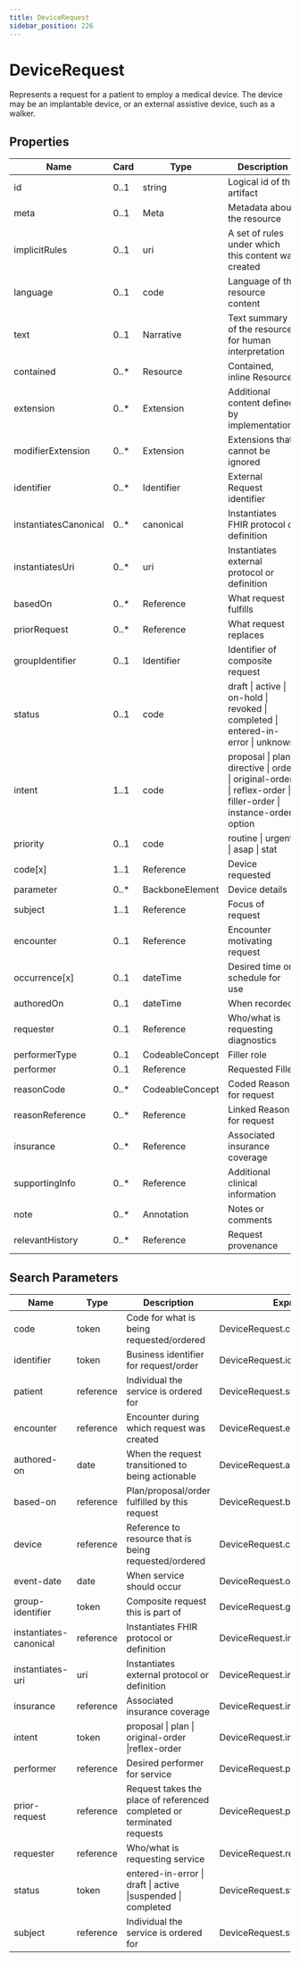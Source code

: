 ```yaml
---
title: DeviceRequest
sidebar_position: 226
---
```


# DeviceRequest

Represents a request for a patient to employ a medical device. The device may be an implantable device, or an external assistive device, such as a walker.

## Properties

| Name | Card | Type | Description |
| --- | --- | --- | --- |
| id | 0..1 | string | Logical id of this artifact
| meta | 0..1 | Meta | Metadata about the resource
| implicitRules | 0..1 | uri | A set of rules under which this content was created
| language | 0..1 | code | Language of the resource content
| text | 0..1 | Narrative | Text summary of the resource, for human interpretation
| contained | 0..* | Resource | Contained, inline Resources
| extension | 0..* | Extension | Additional content defined by implementations
| modifierExtension | 0..* | Extension | Extensions that cannot be ignored
| identifier | 0..* | Identifier | External Request identifier
| instantiatesCanonical | 0..* | canonical | Instantiates FHIR protocol or definition
| instantiatesUri | 0..* | uri | Instantiates external protocol or definition
| basedOn | 0..* | Reference | What request fulfills
| priorRequest | 0..* | Reference | What request replaces
| groupIdentifier | 0..1 | Identifier | Identifier of composite request
| status | 0..1 | code | draft \| active \| on-hold \| revoked \| completed \| entered-in-error \| unknown
| intent | 1..1 | code | proposal \| plan \| directive \| order \| original-order \| reflex-order \| filler-order \| instance-order \| option
| priority | 0..1 | code | routine \| urgent \| asap \| stat
| code[x] | 1..1 | Reference | Device requested
| parameter | 0..* | BackboneElement | Device details
| subject | 1..1 | Reference | Focus of request
| encounter | 0..1 | Reference | Encounter motivating request
| occurrence[x] | 0..1 | dateTime | Desired time or schedule for use
| authoredOn | 0..1 | dateTime | When recorded
| requester | 0..1 | Reference | Who/what is requesting diagnostics
| performerType | 0..1 | CodeableConcept | Filler role
| performer | 0..1 | Reference | Requested Filler
| reasonCode | 0..* | CodeableConcept | Coded Reason for request
| reasonReference | 0..* | Reference | Linked Reason for request
| insurance | 0..* | Reference | Associated insurance coverage
| supportingInfo | 0..* | Reference | Additional clinical information
| note | 0..* | Annotation | Notes or comments
| relevantHistory | 0..* | Reference | Request provenance

## Search Parameters

| Name | Type | Description | Expression
| --- | --- | --- | --- |
| code | token | Code for what is being requested/ordered | DeviceRequest.code
| identifier | token | Business identifier for request/order | DeviceRequest.identifier
| patient | reference | Individual the service is ordered for | DeviceRequest.subject
| encounter | reference | Encounter during which request was created | DeviceRequest.encounter
| authored-on | date | When the request transitioned to being actionable | DeviceRequest.authoredOn
| based-on | reference | Plan/proposal/order fulfilled by this request | DeviceRequest.basedOn
| device | reference | Reference to resource that is being requested/ordered | DeviceRequest.code
| event-date | date | When service should occur | DeviceRequest.occurrence
| group-identifier | token | Composite request this is part of | DeviceRequest.groupIdentifier
| instantiates-canonical | reference | Instantiates FHIR protocol or definition | DeviceRequest.instantiatesCanonical
| instantiates-uri | uri | Instantiates external protocol or definition | DeviceRequest.instantiatesUri
| insurance | reference | Associated insurance coverage | DeviceRequest.insurance
| intent | token | proposal \| plan \| original-order \|reflex-order | DeviceRequest.intent
| performer | reference | Desired performer for service | DeviceRequest.performer
| prior-request | reference | Request takes the place of referenced completed or terminated requests | DeviceRequest.priorRequest
| requester | reference | Who/what is requesting service | DeviceRequest.requester
| status | token | entered-in-error \| draft \| active \|suspended \| completed | DeviceRequest.status
| subject | reference | Individual the service is ordered for | DeviceRequest.subject

